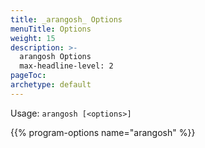 ```yaml
---
title: _arangosh_ Options
menuTitle: Options
weight: 15
description: >-
  arangosh Options
  max-headline-level: 2
pageToc:
archetype: default
---
```

Usage: `arangosh [<options>]`

{{% program-options name="arangosh" %}}

